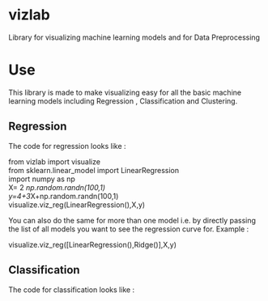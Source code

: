 # vizlab
Library for visualizing machine learning models and for Data Preprocessing
# Use
This library is made to make visualizing easy for all the basic machine learning models including Regression , Classification and Clustering.
## Regression
The code for regression looks like : 

from vizlab import visualize  
  from sklearn.linear_model import LinearRegression  
  import numpy as np  
X= 2 *np.random.randn(100,1)  
y=4+3*X+np.random.randn(100,1)  
visualize.viz_reg(LinearRegression(),X,y)  

You can also do the same for more than one model i.e. by directly passing the list of all models you want to see the regression curve for.
Example : 

visualize.viz_reg([LinearRegression(),Ridge()],X,y)
## Classification 
The code for classification looks like :
 
